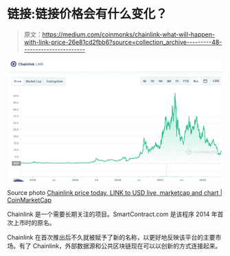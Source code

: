# 链接:链接价格会有什么变化？

> 原文：<https://medium.com/coinmonks/chainlink-what-will-happen-with-link-price-26e81cd2fbb6?source=collection_archive---------48----------------------->

![](img/d116964e9cc764b0164ae147afbe8e3e.png)

Source photo [Chainlink price today, LINK to USD live, marketcap and chart | CoinMarketCap](https://coinmarketcap.com/currencies/chainlink/)

Chainlink 是一个需要长期关注的项目。SmartContract.com 是该程序 2014 年首次上市时的原名。

Chainlink 在首次推出后不久就被赋予了新的名称，以更好地反映该平台的主要市场。有了 Chainlink，外部数据源和公共区块链现在可以以创新的方式连接起来。